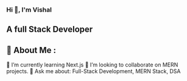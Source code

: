 ### Hi 👋, I'm Vishal 

## A full Stack Developer

## 🚀 About Me :
🌱 I’m currently learning Next.js
👯 I’m looking to collaborate on MERN projects.
💬 Ask me about: Full-Stack Development, MERN Stack, DSA


